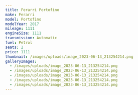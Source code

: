 ```yaml
---
title: Ferarri Portofino
make: Ferarri
model: Portofino
modelYear: 2017
mileage: 1111
engineSize: 1111
transmission: Automatic
fuel: Petrol
seats: 2
price: 1111
thumbnail: /images/uploads/image_2023-06-13_213254214.png
galleryImages:
  - /images/uploads/image_2023-06-13_213254214.png
  - /images/uploads/image_2023-06-13_213254214.png
  - /images/uploads/image_2023-06-13_213254214.png
  - /images/uploads/image_2023-06-13_213254214.png
  - /images/uploads/image_2023-06-13_213254214.png
---
```

